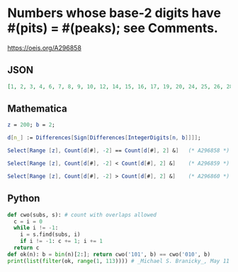 # Numbers whose base\-2 digits have \#\(pits\) \= \#\(peaks\); see Comments\.
https://oeis.org/A296858
## JSON
```JSON
[1, 2, 3, 4, 6, 7, 8, 9, 10, 12, 14, 15, 16, 17, 19, 20, 24, 25, 26, 28, 30, 31, 32, 33, 35, 37, 38, 39, 40, 41, 42, 48, 49, 51, 52, 56, 57, 58, 60, 62, 63, 64, 65, 67, 69, 70, 71, 75, 76, 78, 79, 80, 81, 83, 84, 96, 97, 99, 101, 102, 103, 104, 105, 106, 112]
```
## Mathematica
```Mathematica
z = 200; b = 2;
```
```Mathematica
d[n_] := Differences[Sign[Differences[IntegerDigits[n, b]]]];
```
```Mathematica
Select[Range [z], Count[d[#], -2] == Count[d[#], 2] &]   (* A296858 *)
```
```Mathematica
Select[Range [z], Count[d[#], -2] < Count[d[#], 2] &]    (* A296859 *)
```
```Mathematica
Select[Range [z], Count[d[#], -2] > Count[d[#], 2] &]    (* A296860 *)
```
## Python
```Python
def cwo(subs, s): # count with overlaps allowed
  c = i = 0
  while i != -1:
    i = s.find(subs, i)
    if i != -1: c += 1; i += 1
  return c
def ok(n): b = bin(n)[2:]; return cwo('101', b) == cwo('010', b)
print(list(filter(ok, range(1, 113)))) # _Michael S. Branicky_, May 11 2021
```
